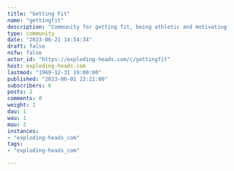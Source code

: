 ```yaml
---
title: "Getting Fit" 
name: "gettingfit"
description: "Community for getting fit, being athletic and motivating others to fo the same. Any info about losing weight, raising testosterone in men appreciated. Body progression pics are encouraged and this is a no body shaming community unless welcomed by the user posting. "
type: community
date: "2023-06-21 14:54:34"
draft: false
nsfw: false
actor_id: "https://exploding-heads.com/c/gettingfit"
host: exploding-heads.com
lastmod: "1969-12-31 19:00:00"
published: "2023-06-01 23:22:00"
subscribers: 6
posts: 2
comments: 0
weight: 2
dau: 1
wau: 1
mau: 2
instances:
- "exploding-heads_com"
tags: 
- "exploding-heads_com"

---
```


